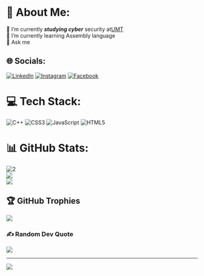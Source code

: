 # 💫 About Me:
🔭 I’m currently <i><b>studying cyber</b></i> security at<a href="https://www.umt.edu.pk/" target="_blank">UMT</a><br>🌱 I’m currently learning Assembly language<br>💬 Ask me


## 🌐 Socials:
[![LinkedIn](https://img.shields.io/badge/LinkedIn-%230077B5.svg?logo=linkedin&logoColor=white)](https://www.linkedin.com/in/mian-muhammad-bilal/)  [![Instagram](https://img.shields.io/badge/Instagram-%23E4405F.svg?logo=Instagram&logoColor=white)](https://instagram.com/Code.behind.mask) [![Facebook](https://img.shields.io/badge/Facebook-%231877F2.svg?logo=Facebook&logoColor=white)](https://facebook.com/Biologist)

# 💻 Tech Stack:
![C++](https://img.shields.io/badge/c++-%2300599C.svg?style=for-the-badge&logo=c%2B%2B&logoColor=white) ![CSS3](https://img.shields.io/badge/css3-%231572B6.svg?style=for-the-badge&logo=css3&logoColor=white) ![JavaScript](https://img.shields.io/badge/javascript-%23323330.svg?style=for-the-badge&logo=javascript&logoColor=%23F7DF1E) ![HTML5](https://img.shields.io/badge/html5-%23E34F26.svg?style=for-the-badge&logo=html5&logoColor=white)
# 📊 GitHub Stats:
![2](https://github-readme-stats.vercel.app/api?username=Biologist05&theme=dark&hide_border=false&include_all_commits=false&count_private=false)<br/>
![](https://github-readme-streak-stats.herokuapp.com/?user=Biologist05&theme=dark&hide_border=false)<br/>
![](https://github-readme-stats.vercel.app/api/top-langs/?username=Biologist05&theme=dark&hide_border=false&include_all_commits=false&count_private=false&layout=compact)

## 🏆 GitHub Trophies
![](https://github-profile-trophy.vercel.app/?username=Biologist05&theme=radical&no-frame=false&no-bg=false&margin-w=4)

### ✍️ Random Dev Quote
![](https://quotes-github-readme.vercel.app/api?type=horizontal&theme=radical)

---
[![](https://visitcount.itsvg.in/api?id=Biologist05&icon=0&color=0)](https://visitcount.itsvg.in)
